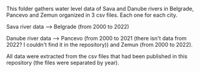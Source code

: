 This folder gathers water level data of Sava and Danube rivers in Belgrade, Pancevo and Zemun organized in 3 csv files. Each one for each city.  

Sava river data --> Belgrade (from 2000 to 2022)  

Danube river data --> Pancevo (from 2000 to 2021 (there isn't data from 2022? I couldn't find it in the repository)) and Zemun (from 2000 to 2022).  

All data were extracted from the csv files that had been published in this repository (the files were separated by year).

